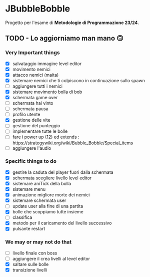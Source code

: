 
# JBubbleBobble

Progetto per l'esame di **Metodologie di Programmazione 23/24**.

## TODO - Lo aggiorniamo man mano 🙃

### Very Important things 
- [x] salvataggio immagine level editor
- [x] movimento nemici
- [x] attacco nemici (maita)
- [x] sistemare nemici che ti colpiscono in continuazione sullo spawn
- [ ] aggiungere tutti i nemici
- [x] sistemare movimento bolla di bob
- [x] schermata game over
- [ ] schermata hai vinto
- [ ] schermata pausa
- [ ] profilo utente
- [x] gestione delle vite
- [ ] gestione del punteggio
- [ ] implementare tutte le bolle
- [ ] fare i power up (12) ed extends : https://strategywiki.org/wiki/Bubble_Bobble/Special_items
- [ ] aggiungere l'audio

### Specific things to do
- [x] gestire la caduta del player fuori dalla schermata
- [x] schermata scegliere livello level editor
- [x] sistemare aniTick della bolla
- [x] sistemare menu
- [x] animazione migliore morte dei nemici
- [x] sistemare schermata user
- [ ] update user alla fine di una partita
- [x] bolle che scoppiamo tutte insieme 
- [ ] classifica
- [x] metodo per il caricamento del livello successivo
- [x] pulsante restart 

### We may or may not do that
- [ ] livello finale con boss
- [ ] aggiungere il crea livelli al level editor
- [x] saltare sulle bolle
- [x] transizione livelli
